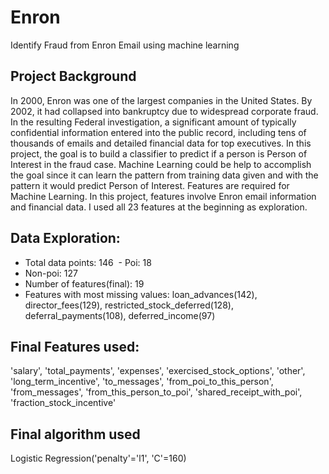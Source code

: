 # Enron
Identify Fraud from Enron Email using machine learning

## Project Background
In 2000, Enron was one of the largest companies in the United States. By 2002, it had collapsed into bankruptcy due to widespread corporate fraud. In the resulting Federal investigation, a significant amount of typically confidential information entered into the public record, including tens of thousands of emails and detailed financial data for top executives.
In this project, the goal is to build a classifier to predict if a person is Person of Interest in the fraud case. Machine Learning could be help to accomplish the goal since it can learn the pattern from training data given and with the pattern it would predict Person of Interest. Features are required for Machine Learning. In this project, features involve Enron email information and financial data. I used all 23 features at the beginning as exploration. 

## Data Exploration:
  - Total data points: 146
  - Poi: 18
  - Non-poi: 127
  - Number of features(final): 19
  - Features with most missing values: 
  loan_advances(142), director_fees(129), restricted_stock_deferred(128), deferral_payments(108), deferred_income(97)

## Final Features used:
'salary', 'total_payments', 'expenses', 'exercised_stock_options', 'other', 'long_term_incentive', 'to_messages',
 'from_poi_to_this_person', 'from_messages', 'from_this_person_to_poi', 'shared_receipt_with_poi', 
'fraction_stock_incentive'

## Final algorithm used
Logistic Regression('penalty'='l1', 'C'=160)
